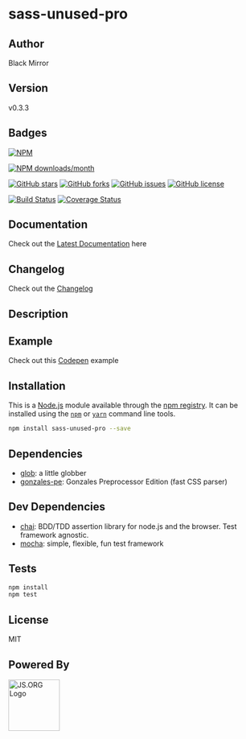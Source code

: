 # sass-unused-pro

## Author
Black Mirror

## Version
v0.3.3

## Badges

[![NPM](https://nodei.co/npm/sass-unused-pro.png)](https://nodei.co/npm/sass-unused-pro/)

[![NPM downloads/month](https://img.shields.io/npm/dm/sass-unused-pro.svg)](hhttps://img.shields.io/npm/dm/sass-unused-pro.svg)

[![GitHub stars](https://img.shields.io/github/stars/blackmirror1980/sass-unused-pro.svg?style=plastic)](https://github.com/blackmirror1980/sass-unused-pro/stargazers) [![GitHub forks](https://img.shields.io/github/forks/blackmirror1980/sass-unused-pro.svg?style=plastic)](https://github.com/blackmirror1980/sass-unused-pro/network) [![GitHub issues](https://img.shields.io/github/issues/blackmirror1980/sass-unused-pro.svg?style=plastic)](https://github.com/blackmirror1980/sass-unused-pro/issues) [![GitHub license](https://img.shields.io/github/license/blackmirror1980/sass-unused-pro.svg?style=plastic)](https://github.com/blackmirror1980/sass-unused-pro/blob/master/LICENSE) 

[![Build Status](https://travis-ci.org/blackmirror1980/sass-unused-pro.svg?branch=master)](https://travis-ci.org/blackmirror1980/sass-unused-pro) [![Coverage Status](https://coveralls.io/repos/github/blackmirror1980/sass-unused-pro/badge.svg?branch=master)](https://coveralls.io/github/blackmirror1980/sass-unused-pro?branch=master)

## Documentation
Check out the [Latest Documentation]() here

## Changelog
Check out the [Changelog](https://github.com/blackmirror1980/flavor-scss/blob/master/CHANGELOG.md)

## Description


## Example
Check out this [Codepen]() example

## Installation

This is a [Node.js](https://nodejs.org/) module available through the 
[npm registry](https://www.npmjs.com/). It can be installed using the 
[`npm`](https://docs.npmjs.com/getting-started/installing-npm-packages-locally)
or 
[`yarn`](https://yarnpkg.com/en/)
command line tools.

```sh
npm install sass-unused-pro --save
```

## Dependencies

- [glob](https://ghub.io/glob): a little globber
- [gonzales-pe](https://ghub.io/gonzales-pe): Gonzales Preprocessor Edition (fast CSS parser)

## Dev Dependencies

- [chai](https://ghub.io/chai): BDD/TDD assertion library for node.js and the browser. Test framework agnostic.
- [mocha](https://ghub.io/mocha): simple, flexible, fun test framework

## Tests

```sh
npm install
npm test
```


## License

MIT

## Powered By
<a href="http://js.org" target="_blank" title="JS.ORG | JavaScript Community">
<img src="http://logo.js.org/dark_horz.png" width="102" alt="JS.ORG Logo"/></a>
<!-- alternatives [bright|dark]_[horz|vert|tiny].png (width[horz:102,vert:50,tiny:77]) -->
